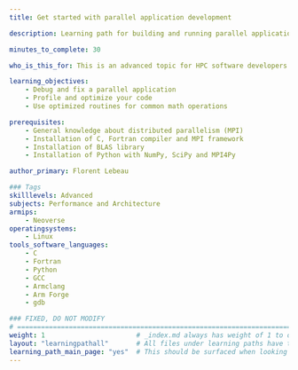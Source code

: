 ```yaml
---
title: Get started with parallel application development

description: Learning path for building and running parallel applications on Arm and tips to debug and optimize them.

minutes_to_complete: 30   

who_is_this_for: This is an advanced topic for HPC software developers writing MPI applications.

learning_objectives: 
    - Debug and fix a parallel application
    - Profile and optimize your code
    - Use optimized routines for common math operations

prerequisites:
    - General knowledge about distributed parallelism (MPI)
    - Installation of C, Fortran compiler and MPI framework
    - Installation of BLAS library
    - Installation of Python with NumPy, SciPy and MPI4Py

author_primary: Florent Lebeau

### Tags
skilllevels: Advanced
subjects: Performance and Architecture
armips:
    - Neoverse
operatingsystems:
    - Linux
tools_software_languages:
    - C
    - Fortran
    - Python
    - GCC
    - Armclang
    - Arm Forge
    - gdb

### FIXED, DO NOT MODIFY
# ================================================================================
weight: 1                       # _index.md always has weight of 1 to order correctly
layout: "learningpathall"       # All files under learning paths have this same wrapper
learning_path_main_page: "yes"  # This should be surfaced when looking for related content. Only set for _index.md of learning path content.
---
```


